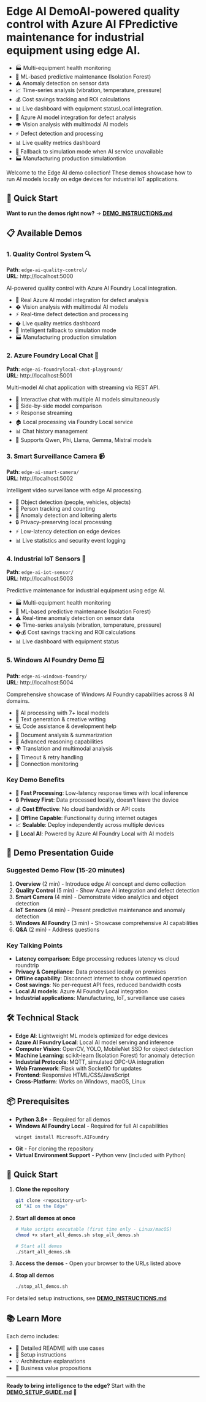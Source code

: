 # Edge AI DemoAI-powered quality control with Azure AI FPredictive maintenance for industrial equipment using edge AI.
- 🏭 Multi-equipment health monitoring
- 🔮 ML-based predictive maintenance (Isolation Forest)
- ⚠️ Anomaly detection on sensor data
- 📈 Time-series analysis (vibration, temperature, pressure)
- 💰 Cost savings tracking and ROI calculations
- 📊 Live dashboard with equipment statusLocal integration.
- 🤖 Azure AI model integration for defect analysis
- 👁️ Vision analysis with multimodal AI models
- ⚡ Defect detection and processing
- 📊 Live quality metrics dashboard
- 🔄 Fallback to simulation mode when AI service unavailable
- 🏭 Manufacturing production simulationtion

Welcome to the Edge AI demo collection! These demos showcase how to run AI models locally on edge devices for industrial IoT applications.

## 🚀 Quick Start

**Want to run the demos right now?** → **[DEMO_INSTRUCTIONS.md](./DEMO_INSTRUCTIONS.md)**

## 📋 Available Demos

### 1. Quality Control System 🔍
**Path**: `edge-ai-quality-control/`  
**URL**: http://localhost:5000

AI-powered quality control with Azure AI Foundry Local integration.
- 🤖 Real Azure AI model integration for defect analysis
- �️ Vision analysis with multimodal AI models
- ⚡ Real-time defect detection and processing
- � Live quality metrics dashboard
- 🔄 Intelligent fallback to simulation mode
- 🏭 Manufacturing production simulation

### 2. Azure Foundry Local Chat 🤖
**Path**: `edge-ai-foundrylocal-chat-playground/`  
**URL**: http://localhost:5001

Multi-model AI chat application with streaming via REST API.
- 💬 Interactive chat with multiple AI models simultaneously
- 🔄 Side-by-side model comparison
- ⚡ Response streaming
- 🏠 Local processing via Foundry Local service
- 📊 Chat history management
- 🤖 Supports Qwen, Phi, Llama, Gemma, Mistral models

### 3. Smart Surveillance Camera 📹
**Path**: `edge-ai-smart-camera/`  
**URL**: http://localhost:5002

Intelligent video surveillance with edge AI processing.
- 🎥 Object detection (people, vehicles, objects)
- 👥 Person tracking and counting
- 🚨 Anomaly detection and loitering alerts
- 🔒 Privacy-preserving local processing
- ⚡ Low-latency detection on edge devices
- 📊 Live statistics and security event logging

### 4. Industrial IoT Sensors 📡
**Path**: `edge-ai-iot-sensor/`  
**URL**: http://localhost:5003

Predictive maintenance for industrial equipment using edge AI.
- 🏭 Multi-equipment health monitoring
- 🔮 ML-based predictive maintenance (Isolation Forest)
- ⚠️ Real-time anomaly detection on sensor data
- � Time-series analysis (vibration, temperature, pressure)
- �💰 Cost savings tracking and ROI calculations
- 📊 Live dashboard with equipment status

### 5. Windows AI Foundry Demo 🪟
**Path**: `edge-ai-windows-foundry/`  
**URL**: http://localhost:5004

Comprehensive showcase of Windows AI Foundry capabilities across 8 AI domains.
- 🤖 AI processing with 7+ local models
- 📝 Text generation & creative writing
- 💻 Code assistance & development help
- 📄 Document analysis & summarization
- 🧠 Advanced reasoning capabilities
- 🌍 Translation and multimodal analysis
- 🔄 Timeout & retry handling
- 🔌 Connection monitoring

### Key Demo Benefits
- 🚀 **Fast Processing**: Low-latency response times with local inference
- 🔒 **Privacy First**: Data processed locally, doesn't leave the device
- 💰 **Cost Effective**: No cloud bandwidth or API costs
- 🔋 **Offline Capable**: Functionality during internet outages
- 📈 **Scalable**: Deploy independently across multiple devices
- 🤖 **Local AI**: Powered by Azure AI Foundry Local with AI models

## 🎤 Demo Presentation Guide

### Suggested Demo Flow (15-20 minutes)
1. **Overview** (2 min) - Introduce edge AI concept and demo collection
2. **Quality Control** (5 min) - Show Azure AI integration and defect detection
3. **Smart Camera** (4 min) - Demonstrate video analytics and object detection
4. **IoT Sensors** (4 min) - Present predictive maintenance and anomaly detection
5. **Windows AI Foundry** (3 min) - Showcase comprehensive AI capabilities
6. **Q&A** (2 min) - Address questions

### Key Talking Points
- **Latency comparison**: Edge processing reduces latency vs cloud roundtrip
- **Privacy & Compliance**: Data processed locally on premises
- **Offline capability**: Disconnect internet to show continued operation
- **Cost savings**: No per-request API fees, reduced bandwidth costs
- **Local AI models**: Azure AI Foundry Local integration
- **Industrial applications**: Manufacturing, IoT, surveillance use cases

## 🛠️ Technical Stack

- **Edge AI**: Lightweight ML models optimized for edge devices
- **Azure AI Foundry Local**: Local AI model serving and inference
- **Computer Vision**: OpenCV, YOLO, MobileNet SSD for object detection
- **Machine Learning**: scikit-learn (Isolation Forest) for anomaly detection
- **Industrial Protocols**: MQTT, simulated OPC-UA integration
- **Web Framework**: Flask with SocketIO for updates
- **Frontend**: Responsive HTML/CSS/JavaScript
- **Cross-Platform**: Works on Windows, macOS, Linux

## 📦 Prerequisites

- **Python 3.8+** - Required for all demos
- **Windows AI Foundry Local** - Required for full AI capabilities
  ```bash
  winget install Microsoft.AIFoundry
  ```
- **Git** - For cloning the repository
- **Virtual Environment Support** - Python venv (included with Python)

## 🚀 Quick Start

1. **Clone the repository**
   ```bash
   git clone <repository-url>
   cd "AI on the Edge"
   ```

2. **Start all demos at once**
   ```bash
   # Make scripts executable (first time only - Linux/macOS)
   chmod +x start_all_demos.sh stop_all_demos.sh
   
   # Start all demos
   ./start_all_demos.sh
   ```

3. **Access the demos** - Open your browser to the URLs listed above

4. **Stop all demos**
   ```bash
   ./stop_all_demos.sh
   ```

For detailed setup instructions, see **[DEMO_INSTRUCTIONS.md](./DEMO_INSTRUCTIONS.md)**

## 📚 Learn More

Each demo includes:
- 📖 Detailed README with use cases
- 🔧 Setup instructions
- 💡 Architecture explanations
- 🎯 Business value propositions

---

**Ready to bring intelligence to the edge?** Start with the **[DEMO_SETUP_GUIDE.md](./DEMO_SETUP_GUIDE.md)** 🚀